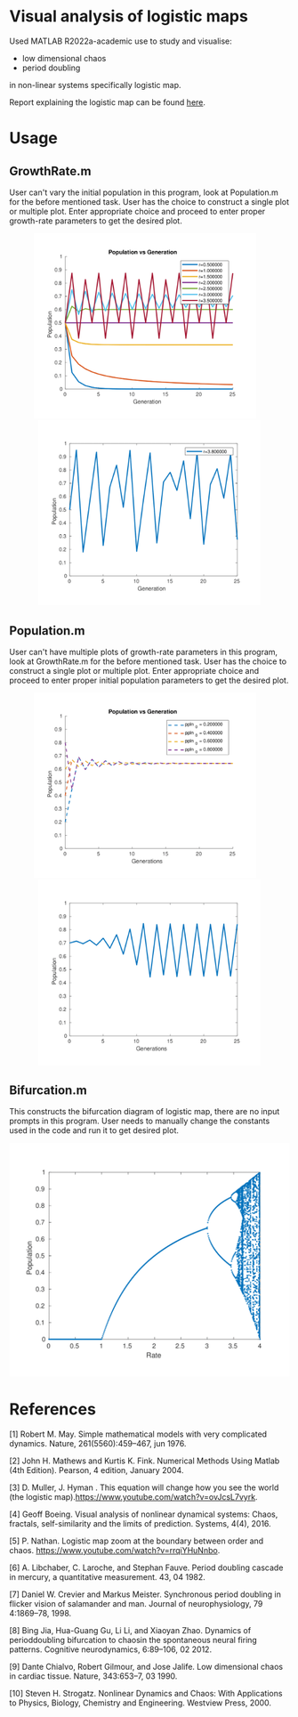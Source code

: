 # Visual analysis of logistic maps

Used MATLAB R2022a-academic use to study and visualise:
* low dimensional chaos
* period doubling

in non-linear systems specifically logistic map.

Report explaining the logistic map can be found [here](https://github.com/dnshkmr7/visual-analysis-nld/blob/main/EP3227_Project_Report.pdf).

# Usage

## GrowthRate.m

User can't vary the initial population in this program, look at Population.m for the before mentioned task. User has the choice to construct a single plot or multiple plot. Enter appropriate choice and proceed to enter proper growth-rate parameters to get the desired plot.

<div align=center> <img src="Plots/Plot1-1.png" width="400" title="1：single plot"/>&nbsp;&nbsp;&nbsp;&nbsp;<img src="Plots/Plot1-2.png" width="400" title="1：multiple plot"/></div>

## Population.m

User can't have multiple plots of growth-rate parameters in this program, look at GrowthRate.m for the before mentioned task. User has the choice to construct a single plot or multiple plot. Enter appropriate choice and proceed to enter proper initial population parameters to get the desired plot.

<div align=center> <img src="Plots/Plot2-1.png" width="400" title="2：single plot"/>&nbsp;&nbsp;&nbsp;&nbsp;<img src="Plots/Plot2-2.png" width="400" title="2：multiple plot"/></div>

## Bifurcation.m

This constructs the bifurcation diagram of logistic map, there are no input prompts in this program. User needs to manually change the constants used in the code and run it to get desired plot.

<div align=center> <img src="Plots/Plot3.png" width="750" title="3：bifurcation plot"/></div>

# References

[1] Robert M. May. Simple mathematical models with very complicated dynamics. Nature, 261(5560):459–467, jun 1976.

[2] John H. Mathews and Kurtis K. Fink. Numerical Methods Using Matlab (4th Edition). Pearson, 4 edition, January 2004.

[3] D. Muller, J. Hyman . This equation will change how you see the world (the logistic map).https://www.youtube.com/watch?v=ovJcsL7vyrk.

[4] Geoff Boeing. Visual analysis of nonlinear dynamical systems: Chaos, fractals, self-similarity and the limits of prediction. Systems, 4(4), 2016.

[5] P. Nathan. Logistic map zoom at the boundary between order and chaos. https://www.youtube.com/watch?v=rrqiYHuNnbo. 

[6] A. Libchaber, C. Laroche, and Stephan Fauve. Period doubling cascade in mercury, a quantitative measurement. 43, 04 1982.

[7] Daniel W. Crevier and Markus Meister. Synchronous period doubling in flicker vision of salamander and man. Journal of neurophysiology, 79 4:1869–78, 1998.

[8] Bing Jia, Hua-Guang Gu, Li Li, and Xiaoyan Zhao. Dynamics of perioddoubling bifurcation to chaosin the spontaneous neural firing patterns. Cognitive neurodynamics, 6:89–106, 02 2012.

[9] Dante Chialvo, Robert Gilmour, and Jose Jalife. Low dimensional chaos in cardiac tissue. Nature, 343:653–7, 03 1990.

[10] Steven H. Strogatz. Nonlinear Dynamics and Chaos: With Applications to Physics, Biology, Chemistry and Engineering. Westview Press, 2000.
